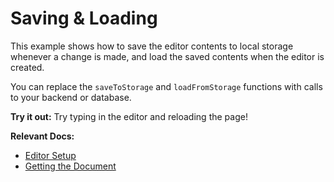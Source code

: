 # Saving & Loading

This example shows how to save the editor contents to local storage whenever a change is made, and load the saved contents when the editor is created.

You can replace the `saveToStorage` and `loadFromStorage` functions with calls to your backend or database.

**Try it out:** Try typing in the editor and reloading the page!

**Relevant Docs:**

- [Editor Setup](/docs/editor-basics/setup)
- [Getting the Document](/docs/editor-api/manipulating-blocks#getting-the-document)
